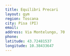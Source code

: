 ```yaml
---
title: Equilibri Precari
layout: gym
region: Toscana
city: Pisa (PI)
email: 
address: Via Montelungo, 70
phone: 
latitude: 43.72481537
longitude: 10.38433647
---
```


